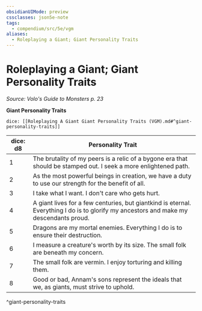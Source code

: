 ```yaml
---
obsidianUIMode: preview
cssclasses: json5e-note
tags:
  - compendium/src/5e/vgm
aliases:
  - Roleplaying a Giant; Giant Personality Traits
---
```

# Roleplaying a Giant; Giant Personality Traits
*Source: Volo's Guide to Monsters p. 23* 

**Giant Personality Traits**

`dice: [[Roleplaying A Giant Giant Personality Traits (VGM).md#^giant-personality-traits]]`

| dice: d8 | Personality Trait |
|----------|-------------------|
| 1 | The brutality of my peers is a relic of a bygone era that should be stamped out. I seek a more enlightened path. |
| 2 | As the most powerful beings in creation, we have a duty to use our strength for the benefit of all. |
| 3 | I take what I want. I don't care who gets hurt. |
| 4 | A giant lives for a few centuries, but giantkind is eternal. Everything I do is to glorify my ancestors and make my descendants proud. |
| 5 | Dragons are my mortal enemies. Everything I do is to ensure their destruction. |
| 6 | I measure a creature's worth by its size. The small folk are beneath my concern. |
| 7 | The small folk are vermin. I enjoy torturing and killing them. |
| 8 | Good or bad, Annam's sons represent the ideals that we, as giants, must strive to uphold. |
^giant-personality-traits

